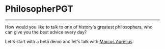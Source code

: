 # PhilosopherPGT

-----

How would you like to talk to one of history's greatest philosophers, who can give you the best advice every day? 

Let's start with a beta demo and let's talk with [Marcus Aurelius](https://en.wikipedia.org/wiki/Marcus_Aurelius).
